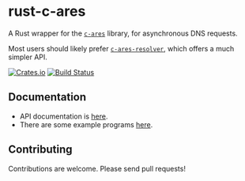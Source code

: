 # rust-c-ares

A Rust wrapper for the [`c-ares`](https://c-ares.org/) library, for
asynchronous DNS requests.

Most users should likely prefer
[`c-ares-resolver`](https://github.com/dimbleby/c-ares-resolver/), which offers
a much simpler API.

[![Crates.io][crates-badge]][crates-url]
[![Build Status][actions-badge]][actions-url]

[crates-badge]: https://img.shields.io/crates/v/c-ares.svg
[crates-url]: https://crates.io/crates/c-ares
[actions-badge]: https://github.com/dimbleby/rust-c-ares/actions/workflows/build.yml/badge.svg
[actions-url]: https://github.com/dimbleby/rust-c-ares/actions?query=workflow%3ACI+branch%3Amaster

## Documentation

- API documentation is [here](https://docs.rs/c-ares).
- There are some example programs
  [here](https://github.com/dimbleby/rust-c-ares/tree/master/examples).

## Contributing

Contributions are welcome. Please send pull requests!

